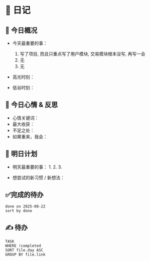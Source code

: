 # 📅 日记

## 📍 今日概况
- 今天最重要的事：
  1. 写了项目, 而且只重点写了用户模块, 交易模块根本没写, 再写一会
  2. 无
  3. 无

- 高光时刻：
- 低谷时刻：

## 💭 今日心情 & 反思
- 心情关键词：
- 最大收获：
- 不足之处：
- 如果重来，我会：

## 🎯 明日计划
- 明天最重要的事：
  1. 
  2. 
  3. 

- 想尝试的新习惯 / 新想法：

## ✅完成的待办
```tasks
done on 2025-08-22
sort by done
```



## ✍ 待办

```dataview
TASK
WHERE !completed
SORT file.day ASC
GROUP BY file.link
```

